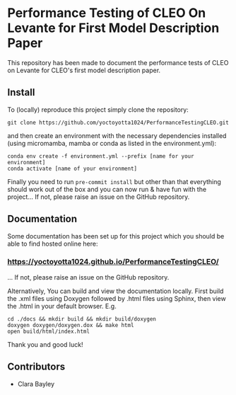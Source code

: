 # Performance Testing of CLEO On Levante for First Model Description Paper

This repository has been made to document the performance tests of CLEO on Levante for CLEO's
first model description paper.

## Install
To (locally) reproduce this project simply clone the repository:
```
git clone https://github.com/yoctoyotta1024/PerformanceTestingCLEO.git
```
and then create an environment with the necessary dependencies installed (using micromamba, mamba
or conda as listed in the environment.yml):
```
conda env create -f environment.yml --prefix [name for your environment]
conda activate [name of your environment]
```
Finally you need to run ``pre-commit install`` but other than that everything should work out of
the box and you can now run & have fun with the project... If not, please raise an issue on the
GitHub repository.

## Documentation
Some documentation has been set up for this project which you should be able to find hosted online
here:
### https://yoctoyotta1024.github.io/PerformanceTestingCLEO/
... If not, please raise an issue on the GitHub repository.

Alternatively, You can build and view the documentation locally. First build the .xml
files using Doxygen followed by .html files using Sphinx, then view the .html in your default
browser. E.g.

```
cd ./docs && mkdir build && mkdir build/doxygen
doxygen doxygen/doxygen.dox && make html
open build/html/index.html
```

Thank you and good luck!

## Contributors
- Clara Bayley
